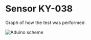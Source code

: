 # Sensor KY-038

Graph of how the test was performed.

![Aduino scheme](http://2.bp.blogspot.com/-ZwuXes0Fj_s/Var52pXxxrI/AAAAAAAAD-8/ZFZMdObBfFY/s1600/Circuito-Arduino-Uno-Sensor-Som-KY-038.png)
